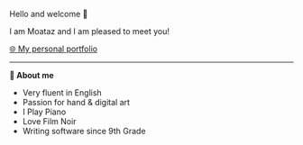 Hello and welcome 👋

I am Moataz and I am pleased to meet you!

<a href="https://www.moataz.live">🌐 My personal portfolio</a>

___
**🦢 About me**
* Very fluent in English
* Passion for hand & digital art
* I Play Piano
* Love Film Noir
* Writing software since 9th Grade
